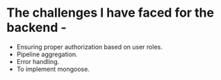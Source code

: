 # The challenges I have faced for the backend -
- Ensuring proper authorization based on user roles.
- Pipeline aggregation.
- Error handling.
- To implement mongoose.